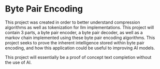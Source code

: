 # Byte Pair Encoding

This project was created in order to better understand compression algorithms as well as tokenization for llm implementations. 
This project will contain 3 parts, a byte pair encoder, a byte pair decoder, as well as a markov chain implemented using these byte pair encoding 
algorithms. This project seeks to prove the inherent intelligence stored within byte pair encoding, and how this application could be useful to improving 
AI models. 

This project will essentially be a proof of concept text completion without the use of AI.
